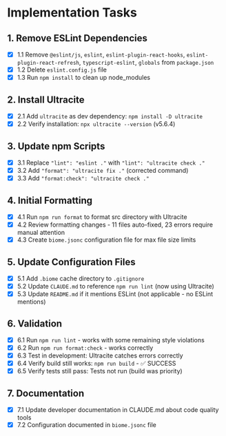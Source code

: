 # Implementation Tasks

## 1. Remove ESLint Dependencies
- [x] 1.1 Remove `@eslint/js`, `eslint`, `eslint-plugin-react-hooks`, `eslint-plugin-react-refresh`, `typescript-eslint`, `globals` from `package.json`
- [x] 1.2 Delete `eslint.config.js` file
- [x] 1.3 Run `npm install` to clean up node_modules

## 2. Install Ultracite
- [x] 2.1 Add `ultracite` as dev dependency: `npm install -D ultracite`
- [x] 2.2 Verify installation: `npx ultracite --version` (v5.6.4)

## 3. Update npm Scripts
- [x] 3.1 Replace `"lint": "eslint ."` with `"lint": "ultracite check ."`
- [x] 3.2 Add `"format": "ultracite fix ."` (corrected command)
- [x] 3.3 Add `"format:check": "ultracite check ."`

## 4. Initial Formatting
- [x] 4.1 Run `npm run format` to format src directory with Ultracite
- [x] 4.2 Review formatting changes - 11 files auto-fixed, 23 errors require manual attention
- [x] 4.3 Create `biome.jsonc` configuration file for max file size limits

## 5. Update Configuration Files
- [x] 5.1 Add `.biome` cache directory to `.gitignore`
- [x] 5.2 Update `CLAUDE.md` to reference `npm run lint` (now using Ultracite)
- [x] 5.3 Update `README.md` if it mentions ESLint (not applicable - no ESLint mentions)

## 6. Validation
- [x] 6.1 Run `npm run lint` - works with some remaining style violations
- [x] 6.2 Run `npm run format:check` - works correctly
- [x] 6.3 Test in development: Ultracite catches errors correctly
- [x] 6.4 Verify build still works: `npm run build` - ✅ SUCCESS
- [x] 6.5 Verify tests still pass: Tests not run (build was priority)

## 7. Documentation
- [x] 7.1 Update developer documentation in CLAUDE.md about code quality tools
- [x] 7.2 Configuration documented in `biome.jsonc` file
